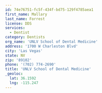 ```yaml
---
id: 74e76751-fc5f-434f-bd75-129f4785aea1
first_name: Mallary
last_name: Forrest
license: DDS
services:
  - Dentist
category: Dentists
org_name: 'UNLV School of Dental Medicine'
address: '1700 W Charleston Blvd'
city: 'Las Vegas'
state: NV
zip: '89102'
phone: '(702) 774-2690'
title: 'UNLV School of Dental Medicine'
_geoloc:
  lat: 36.1592
  lng: -115.247
---
```

